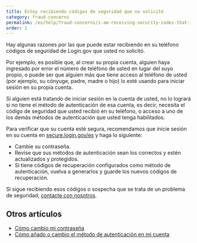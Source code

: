 ```yaml
---
title: Estoy recibiendo códigos de seguridad que no solicité
category: fraud-concerns
permalink: /es/help/fraud-concerns/i-am-receiving-security-codes-that-i-did-not-request/
order: 1
---
```


Hay algunas razones por las que puede estar recibiendo en su teléfono códigos de seguridad de Login.gov que usted no solicitó.

Por ejemplo, es posible que, al crear su propia cuenta, alguien haya ingresado por error el número de teléfono de usted en lugar del suyo propio, o puede ser que alguien más que tiene acceso al teléfono de usted (por ejemplo, su cónyuge, padre, madre o hijo) lo esté usando para iniciar sesión en su propia cuenta.

Si alguien está tratando de iniciar sesión en la cuenta de usted, no lo logrará si no tiene el método de autenticación de esa cuenta, es decir, necesita el código de seguridad que usted recibió en su teléfono, o acceso a uno de los demás métodos de autenticación que usted tenga habilitados.

Para verificar que su cuenta esté segura, recomendamos que inicie sesión en su cuenta en [secure.login.gov/es](https://secure.login.gov/es) y haga lo siguiente:

* Cambie su contraseña.
* Revise que sus métodos de autenticación sean los correctos y estén actualizados y protegidos.
* Si tiene códigos de recuperación configurados como método de autenticación, vuelva a generarlos y guarde los nuevos códigos de recuperación.

Si sigue recibiendo esos códigos o sospecha que se trata de un problema de seguridad, [contacte con nosotros](https://login.gov/es/contact/).


## Otros artículos

* [Cómo cambio mi contraseña](/es/help/manage-your-account/change-your-password/)
* [Cómo añado o cambio el método de autenticación en mi cuenta](/es/help/manage-your-account/add-or-change-your-authentication-method/)
